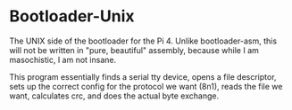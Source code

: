 # Bootloader-Unix

The UNIX side of the bootloader for the Pi 4. Unlike bootloader-asm, this will
not be written in "pure, beautiful" assembly, because while I am masochistic,
I am not insane.

This program essentially finds a serial tty device, opens a file descriptor,
sets up the correct config for the protocol we want (8n1), reads the file we
want, calculates crc, and does the actual byte exchange.
